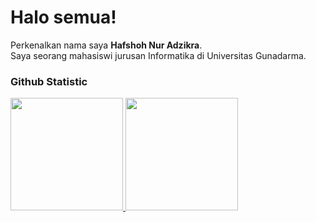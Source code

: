 # Halo semua! 

Perkenalkan nama saya **Hafshoh Nur Adzikra**.<br>
Saya seorang mahasiswi jurusan Informatika di Universitas Gunadarma.<br>

### Github Statistic
<p align="left">
<a href="https://github.com/sseiraa">
  <img height="180em" src="https://github-readme-stats-eight-theta.vercel.app/api?username=penuliscode&show_icons=true&theme=algolia&include_all_commits=true&count_private=true"/>
  <img height="180em" src="https://github-readme-stats-eight-theta.vercel.app/api/top-langs/?username=penuliscode&layout=compact&layout=compact&theme=algolia"/>
</a>
</p>

<!---
sseiraa/sseiraa is a ✨ special ✨ repository because its `README.md` (this file) appears on your GitHub profile.
You can click the Preview link to take a look at your changes.
--->

